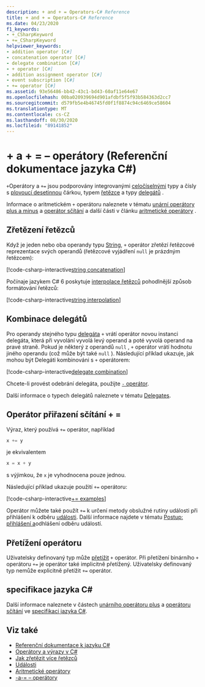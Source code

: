 ```yaml
---
description: + and + = Operators-C# Reference
title: + and + = Operators-C# Reference
ms.date: 04/23/2020
f1_keywords:
- +_CSharpKeyword
- +=_CSharpKeyword
helpviewer_keywords:
- addition operator [C#]
- concatenation operator [C#]
- delegate combination [C#]
- + operator [C#]
- addition assignment operator [C#]
- event subscription [C#]
- += operator [C#]
ms.assetid: 93e56486-bb42-43c1-bd43-60af11e64e67
ms.openlocfilehash: 00ba020939694d901afdbf5f5f93b584363d2cc7
ms.sourcegitcommit: d579fb5e4b46745fd0f1f8874c94c6469ce58604
ms.translationtype: MT
ms.contentlocale: cs-CZ
ms.lasthandoff: 08/30/2020
ms.locfileid: "89141852"
---
```

# <a name="-and--operators-c-reference"></a>+ a + = – operátory (Referenční dokumentace jazyka C#)

`+`Operátory a `+=` jsou podporovány integrovanými [celočíselnými](../builtin-types/integral-numeric-types.md) typy a čísly s [plovoucí desetinnou](../builtin-types/floating-point-numeric-types.md) čárkou, typem [řetězce](../builtin-types/reference-types.md#the-string-type) a typy [delegátů](../builtin-types/reference-types.md#the-delegate-type) .

Informace o aritmetickém `+` operátoru naleznete v tématu [unární operátory plus a minus](arithmetic-operators.md#unary-plus-and-minus-operators) a [operátor sčítání](arithmetic-operators.md#addition-operator-) a další části v článku [aritmetické operátory](arithmetic-operators.md) .

## <a name="string-concatenation"></a>Zřetězení řetězců

Když je jeden nebo oba operandy typu [String](../builtin-types/reference-types.md#the-string-type), `+` operátor zřetězí řetězcové reprezentace svých operandů (řetězcové vyjádření `null` je prázdným řetězcem):

[!code-csharp-interactive[string concatenation](snippets/shared/AdditionOperator.cs#AddStrings)]

Počínaje jazykem C# 6 poskytuje [interpolace řetězců](../tokens/interpolated.md) pohodlnější způsob formátování řetězců:

[!code-csharp-interactive[string interpolation](snippets/shared/AdditionOperator.cs#UseStringInterpolation)]

## <a name="delegate-combination"></a>Kombinace delegátů

Pro operandy stejného typu [delegáta](../builtin-types/reference-types.md#the-delegate-type) `+` vrátí operátor novou instanci delegáta, která při vyvolání vyvolá levý operand a poté vyvolá operand na pravé straně. Pokud je některý z operandů `null` , `+` operátor vrátí hodnotu jiného operandu (což může být také `null` ). Následující příklad ukazuje, jak mohou být Delegáti kombinováni s `+` operátorem:

[!code-csharp-interactive[delegate combination](snippets/shared/AdditionOperator.cs#AddDelegates)]

Chcete-li provést odebrání delegáta, použijte [ `-` operátor](subtraction-operator.md#delegate-removal).

Další informace o typech delegátů naleznete v tématu [Delegates](../../programming-guide/delegates/index.md).

## <a name="addition-assignment-operator-"></a>Operátor přiřazení sčítání + =

Výraz, který používá `+=` operátor, například

```csharp
x += y
```

je ekvivalentem

```csharp
x = x + y
```

s výjimkou, že `x` je vyhodnocena pouze jednou.

Následující příklad ukazuje použití `+=` operátoru:

[!code-csharp-interactive[+= examples](snippets/shared/AdditionOperator.cs#AddAndAssign)]

Operátor můžete také použít `+=` k určení metody obslužné rutiny události při přihlášení k odběru [události](../keywords/event.md). Další informace najdete v tématu [Postup: přihlášení a](../../programming-guide/events/how-to-subscribe-to-and-unsubscribe-from-events.md)odhlášení odběru událostí.

## <a name="operator-overloadability"></a>Přetížení operátoru

Uživatelsky definovaný typ může [přetížit](operator-overloading.md) `+` operátor. Při přetížení binárního `+` operátoru `+=` je operátor také implicitně přetížený. Uživatelsky definovaný typ nemůže explicitně přetížit `+=` operátor.

## <a name="c-language-specification"></a>specifikace jazyka C#

Další informace naleznete v částech [unárního operátoru plus](~/_csharplang/spec/expressions.md#unary-plus-operator) a [operátoru sčítání](~/_csharplang/spec/expressions.md#addition-operator) ve [specifikaci jazyka C#](~/_csharplang/spec/introduction.md).

## <a name="see-also"></a>Viz také

- [Referenční dokumentace k jazyku C#](../index.md)
- [Operátory a výrazy v C#](index.md)
- [Jak zřetězit více řetězců](../../how-to/concatenate-multiple-strings.md)
- [Události](../../programming-guide/events/index.md)
- [Aritmetické operátory](arithmetic-operators.md)
- [-a-= – operátory](subtraction-operator.md)
